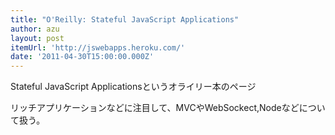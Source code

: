 ```yaml
---
title: "O'Reilly: Stateful JavaScript Applications"
author: azu
layout: post
itemUrl: 'http://jswebapps.heroku.com/'
date: '2011-04-30T15:00:00.000Z'
---
```

Stateful JavaScript Applicationsというオライリー本のページ

リッチアプリケーションなどに注目して、MVCやWebSockect,Nodeなどについて扱う。
